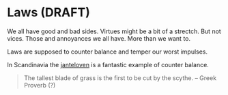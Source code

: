 <!-- hidden -->

# Laws (DRAFT)

We all have good and bad sides. Virtues might be a bit of a strectch. But not
vices. Those and annoyances we all have. More than we want to.

Laws are supposed to counter balance and temper our worst impulses.

In Scandinavia the [janteloven](https://en.wikipedia.org/wiki/Law_of_Jante)
is a fantastic example of counter balance.

> The tallest blade of grass is the first to be cut by the scythe.
> – Greek Proverb (?)

